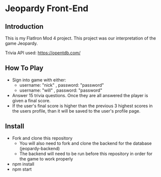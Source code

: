 # Jeopardy Front-End

## Introduction
This is my FlatIron Mod 4 project. This project was our interpretation of the game Jeopardy.

Trivia API used: https://opentdb.com/

## How To Play
 - Sign into game with either:
    - username: "nick" , password: "password"
    - username: "will" , password: "password"
 - Answer 15 trivia questions. Once they are all answered the player is given a final score.
 - If the user's final score is higher than the previous 3 highest scores in the users profile, than it will be saved to the user's profile page. 

## Install 
 - Fork and clone this repository
    - You will also need to fork and clone the backend for the database (jeopardy-backend)
    - The backend will need to be run before this repository in order for the game to work properly
 - npm install
 - npm start